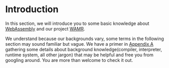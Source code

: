 # Introduction

In this section, we will introduce you to some basic knowledge about [WebAssembly](./webassembly.md) and our project [WAMR](./wamr-project.md).

We understand because our backgrounds vary, some terms in the following section may sound familiar but vague. We have a primer in [Appendix A](../../appendix/background-knowledge.md) gathering some details about background knowledge(compiler, interpreter, runtime system, all other jargon) that may be helpful and free you from googling around. You are more than welcome to check it out.